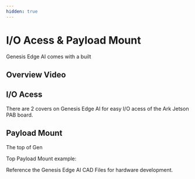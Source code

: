 ```yaml
---
hidden: true
---
```


# I/O Acess & Payload Mount

Genesis Edge AI comes with a built

## Overview Video&#x20;





## I/O Acess



There are 2 covers on Genesis Edge AI for easy I/O acess of the Ark Jetson PAB board.







## Payload Mount

The top of Gen



Top Payload Mount example:



Reference the Genesis Edge AI CAD Files for hardware development.

